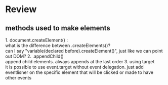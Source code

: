 <h1>Review</h1>

<h2>methods used to make elements</h2>
1. document.createElement() : 
  <br>what is the difference between .createElements()?
  <br>can I say "variable(declared before).createElement()", just like we can point out DOM?
2. .appendChild()
  <br>append child elements. always appends at the last order
3. using target
  <br> it is possible to use event.target without event delegation. just add eventlisner on the specific element that will be clicked or made to have other events
